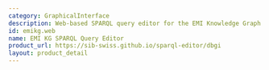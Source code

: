 ```yaml
---
category: GraphicalInterface
description: Web-based SPARQL query editor for the EMI Knowledge Graph
id: emikg.web
name: EMI KG SPARQL Query Editor
product_url: https://sib-swiss.github.io/sparql-editor/dbgi
layout: product_detail
---
```

